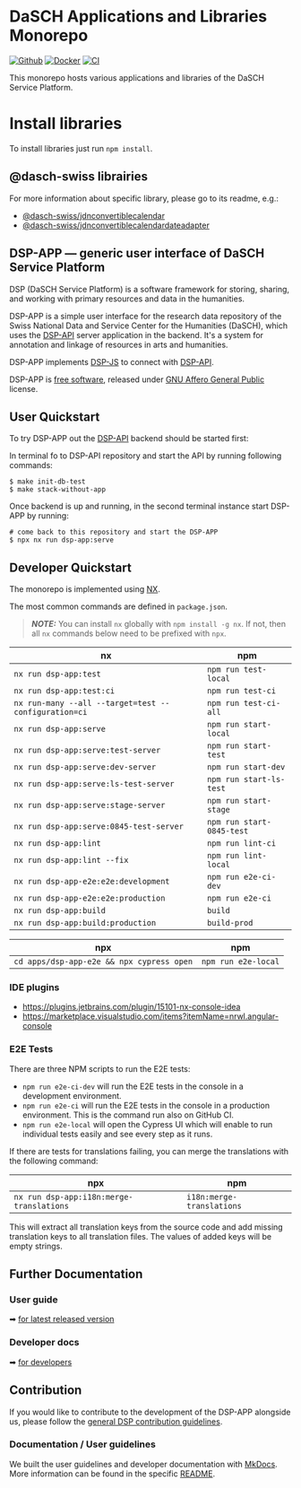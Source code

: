 # DaSCH Applications and Libraries Monorepo

[![Github](https://img.shields.io/github/v/tag/dasch-swiss/dsp-app?include_prereleases&label=Github%20tag)](https://github.com/dasch-swiss/dsp-das)
[![Docker](https://img.shields.io/docker/v/daschswiss/dsp-app?label=Docker%20image)](https://hub.docker.com/r/daschswiss/dsp-app)
[![CI](https://github.com/dasch-swiss/dsp-das/workflows/CI/badge.svg)](https://github.com/dasch-swiss/dsp-das/actions?query=workflow%3ACI)

This monorepo hosts various applications and libraries of the DaSCH Service Platform.

# Install libraries

To install libraries just run ```npm install```.

## @dasch-swiss librairies

For more information about specific library, please go to its readme, e.g.:

- [@dasch-swiss/jdnconvertiblecalendar](https://github.com/dasch-swiss/dsp-das/blob/main/libs/jdnconvertiblecalendar/README.md)
- [@dasch-swiss/jdnconvertiblecalendardateadapter](https://github.com/dasch-swiss/dsp-das/blob/main/libs/jdnconvertiblecalendardateadapter/README.md)

## DSP-APP &mdash; generic user interface of DaSCH Service Platform

DSP (DaSCH Service Platform) is a software framework for storing, sharing, and
working with primary resources and data in the humanities.

DSP-APP is a simple user interface for the research data repository of the
Swiss National Data and Service Center for the Humanities (DaSCH), which uses
the [DSP-API](https://github.com/dasch-swiss/dsp-api) server application in the backend. It's a system for annotation and
linkage of resources in arts and humanities.

DSP-APP implements [DSP-JS](https://www.npmjs.com/package/@dasch-swiss/dsp-js)
to connect with [DSP-API](https://docs.dasch.swiss/latest/DSP-API/03-endpoints/api-v2/introduction/).


DSP-APP is [free software](http://www.gnu.org/philosophy/free-sw.en.html), released
under [GNU Affero General Public](http://www.gnu.org/licenses/agpl-3.0.en.html) license.

## User Quickstart

To try DSP-APP out the [DSP-API](https://github.com/dasch-swiss/dsp-api) backend should be started first:

In terminal fo to DSP-API repository and start the API by running following commands:
```shell
$ make init-db-test
$ make stack-without-app
```
Once backend is up and running, in the second terminal instance start DSP-APP by running:
```shell
# come back to this repository and start the DSP-APP
$ npx nx run dsp-app:serve
```

## Developer Quickstart

The monorepo is implemented using [NX](https://nx.dev).

The most common commands are defined in `package.json`.

> **_NOTE:_** You can install `nx` globally with `npm install -g nx`. If not, then all `nx` commands below need to be prefixed with `npx`.

| nx                                                   | npm                           |
|------------------------------------------------------|-------------------------------|
| `nx run dsp-app:test`                                | `npm run test-local`          |
| `nx run dsp-app:test:ci`                             | `npm run test-ci`             |
| `nx run-many --all --target=test --configuration=ci` | `npm run test-ci-all`         |
| `nx run dsp-app:serve`                               | `npm run start-local`         |
| `nx run dsp-app:serve:test-server`                   | `npm run start-test`          |
| `nx run dsp-app:serve:dev-server`                    | `npm run start-dev`           |
| `nx run dsp-app:serve:ls-test-server`                | `npm run start-ls-test`       |
| `nx run dsp-app:serve:stage-server`                  | `npm run start-stage`         |
| `nx run dsp-app:serve:0845-test-server`              | `npm run start-0845-test`     |
| `nx run dsp-app:lint`                                | `npm run lint-ci`             |
| `nx run dsp-app:lint --fix`                          | `npm run lint-local`          |
| `nx run dsp-app-e2e:e2e:development`                 | `npm run e2e-ci-dev`          |
| `nx run dsp-app-e2e:e2e:production`                  | `npm run e2e-ci`              |
| `nx run dsp-app:build`                               | `build`                       |
| `nx run dsp-app:build:production`                    | `build-prod`                  |


| npx                                       | npm                 |
| ----------------------------------------- | ------------------- |
| `cd apps/dsp-app-e2e && npx cypress open` | `npm run e2e-local` |

### IDE plugins

- https://plugins.jetbrains.com/plugin/15101-nx-console-idea
- https://marketplace.visualstudio.com/items?itemName=nrwl.angular-console

### E2E Tests

There are three NPM scripts to run the E2E tests:

- `npm run e2e-ci-dev` will run the E2E tests in the console in a development environment.
- `npm run e2e-ci` will run the E2E tests in the console in a production environment. This is the command run also on GitHub CI.
- `npm run e2e-local` will open the Cypress UI which will enable to run individual tests easily and see every step as it runs.

If there are tests for translations failing, you can merge the translations with the following command:

| npx                                       | npm                 |
| ----------------------------------------- | ------------------- |
| `nx run dsp-app:i18n:merge-translations`        | `i18n:merge-translations`           |

This will extract all translation keys from the source code and add missing translation keys to all translation files. The values of added keys will be empty strings.

## Further Documentation

### User guide

➡ [for latest released version](https://docs.dasch.swiss/latest/DSP-APP/user-guide/)

### Developer docs

➡ [for developers](https://docs.dasch.swiss/latest/DSP-APP/contribution)

## Contribution

If you would like to contribute to the development of the DSP-APP alongside us,
please follow the [general DSP contribution guidelines](https://docs.dasch.swiss/latest/developers/contribution/).

### Documentation / User guidelines

We built the user guidelines and developer documentation with [MkDocs](https://www.mkdocs.org/).
More information can be found in the specific [README](https://github.com/dasch-swiss/dsp-app/blob/main/docs/contribution/docs-documentation.md).
